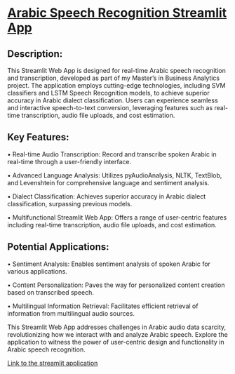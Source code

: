 # [Arabic Speech Recognition Streamlit App](https://arabic-speech-recognition.streamlit.app/)

## Description:

This Streamlit Web App is designed for real-time Arabic speech recognition and transcription, developed as part of my Master’s in Business Analytics project. The application employs cutting-edge technologies, including SVM classifiers and LSTM Speech Recognition models, to achieve superior accuracy in Arabic dialect classification. Users can experience seamless and interactive speech-to-text conversion, leveraging features such as real-time transcription, audio file uploads, and cost estimation.

## Key Features:

• Real-time Audio Transcription: Record and transcribe spoken Arabic in real-time through a user-friendly interface.

• Advanced Language Analysis: Utilizes pyAudioAnalysis, NLTK, TextBlob, and Levenshtein for comprehensive language and sentiment analysis.

• Dialect Classification: Achieves superior accuracy in Arabic dialect classification, surpassing previous models.

• Multifunctional Streamlit Web App: Offers a range of user-centric features including real-time transcription, audio file uploads, and cost estimation.

## Potential Applications:

• Sentiment Analysis: Enables sentiment analysis of spoken Arabic for various applications.

• Content Personalization: Paves the way for personalized content creation based on transcribed speech.

• Multilingual Information Retrieval: Facilitates efficient retrieval of information from multilingual audio sources.

This Streamlit Web App addresses challenges in Arabic audio data scarcity, revolutionizing how we interact with and analyze Arabic speech. Explore the application to witness the power of user-centric design and functionality in Arabic speech recognition.

[Link to the streamlit application](https://arabic-speech-recognition.streamlit.app/)
